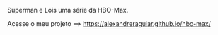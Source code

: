 Superman e Lois uma série da HBO-Max.

Acesse o meu projeto ==> https://alexandreraguiar.github.io/hbo-max/
